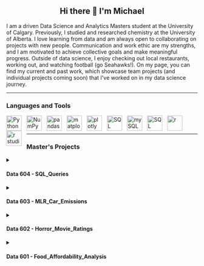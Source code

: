 <h2 align="center">Hi there 👋 I'm Michael</h2>

I am a driven Data Science and Analytics Masters student at the University of Calgary. Previously, I studied and researched chemistry at the University of Alberta. I love learning from data and am always open to collaborating on projects with new people. Communication and work ethic are my strengths, and I am motivated to achieve collective goals and make meaningful progress. Outside of data science, I enjoy checking out local restaurants, working out, and watching football (go Seahawks!). On my page, you can find my current and past work, which showcase team projects (and individual projects coming soon) that I've worked on in my data science journey. 

---

### Languages and Tools 

<img align="left" alt="Python" width="40px" style="padding-right:10px;" src="https://cdn.jsdelivr.net/gh/devicons/devicon@latest/icons/python/python-original.svg" />
<img align="left" alt="NumPy" width="40px" style="padding-right:10px;" src="https://cdn.jsdelivr.net/gh/devicons/devicon@latest/icons/numpy/numpy-original.svg" />
<img align="left" alt="pandas" width="40px" style="padding-right:10px;" src="https://cdn.jsdelivr.net/gh/devicons/devicon@latest/icons/pandas/pandas-original.svg" />
<img align="left" alt="matplotlib" width="40px" style="padding-right:10px;" src="https://cdn.jsdelivr.net/gh/devicons/devicon@latest/icons/matplotlib/matplotlib-original.svg" />
<img align="left" alt="plotly" width="40px" style="padding-right:10px;" src="https://cdn.jsdelivr.net/gh/devicons/devicon@latest/icons/plotly/plotly-original.svg" />
<img align="left" alt="SQL" width="40px" style="padding-right:10px;" src="https://cdn.jsdelivr.net/gh/devicons/devicon@latest/icons/azuresqldatabase/azuresqldatabase-original.svg" />
<img align="left" alt="mySQL" width="40px" style="padding-right:10px;" src="https://cdn.jsdelivr.net/gh/devicons/devicon@latest/icons/mysql/mysql-original.svg" />
<img align="left" alt="SQL Alchemy" width="40px" style="padding-right:10px;" src="https://cdn.jsdelivr.net/gh/devicons/devicon@latest/icons/sqlalchemy/sqlalchemy-original.svg" />
<img align="left" alt="r" width="40px" style="padding-right:10px;" src="https://cdn.jsdelivr.net/gh/devicons/devicon@latest/icons/r/r-original.svg" />
<img align="left" alt="r studio" width="40px" style="padding-right:10px;" src="https://cdn.jsdelivr.net/gh/devicons/devicon@latest/icons/rstudio/rstudio-original.svg" />
<br/>
<br/>

---

### Master's Projects


<details>
<summary><h4>Data 604 - SQL_Queries</h4></summary> 
 <table>
  <tr>
    <td width= "60%">
      The main focus of data 604 was utilizing SQl through mySQL and SQL Alchemy to effectively navigate and explore databases. My team and I looked into Albertan air quality and what factors may be directly related to specific air quality levels seen in Alberta. We leveraged open source datasets from the Government of Alberta on factors including demographics, agriculture, greenhouse gas emissions, and life expectancy to create a database and find insights through SQL queries. We found some interesting relationships between life expectancy and air quality index in the report, seeing that larger Albertan cities have worse air quality on average but higher overall life expectancies than smaller Albertan towns.
    </td>
    <td width= "40%">
      <img alt="Life Expectancy and Air Quality Index Trends" src="https://github.com/user-attachments/assets/3a2fa9c0-d8a9-4845-b40a-0e68c684efb8" width="2000px"/>
    </td>
  </tr>
</table>
</details>

<details>
<summary><h4>Data 603 - MLR_Car_Emissions</h4></summary>
<table>
  <tr>
    <td width= "60%">
      The two core learning objectives in data 603 were multiple linear regression and logistical regression. I learned how to utilize these two regression methods in R studio using R. My team and I conducted a project on car CO2 emissions, looking to model which components in cars determine their level of CO2 output. Within this project, we created a multiple linear regression model that could account for 99.81% of adjusted variance in car CO2 emissions. Unfortunately, the model did not pass assumption tests for equal variance and normality, but it was a good learning experience for understanding the workflow of making a regression model.
    </td>
    <td width= "40%">
      <img alt="Graph of Standard Residuals vs Fitted Values to Check Equal Variance" src="https://github.com/user-attachments/assets/fa23db56-129c-4b30-a349-f1ea6cd6d968"/>
    </td>
  </tr>
</table>
</details>

<details>
<summary><h4>Data 602 - Horror_Movie_Ratings</h4></summary>
<table>
  <tr>
    <td width= "60%">
      In data 602, I reviewed and put to use fundamental statistics in R through R studio. The main concepts covered included probability, hypothesis testing, confidence intervals, bootstrapping, central limit theorem, and linear regression. This was a fun introductory project my team and I worked on where we conducted hypothesis and confidence interval testing on horror movie data. The project was done around the same time as halloween, so we chose to stay on that brand and be festive with our analysis. We found our data from the IMDb database, and were interested in seeing whether longer or shorter horror movies had higher average ratings on the IMDb scale of 1-10. We found that longer horror movies had higher overall ratings than short horror movies at a 95% confidence level, and the ratings on longer movies were between 0.4 - 0.8 higher on average.
    </td> 
    <td width= "40%">
      <img alt="Food Spending Visualization from Tableau" src="https://github.com/user-attachments/assets/6593a11f-0e4a-4e53-bf47-6b091546d895"/>
    </td>
  </tr>
</table>
</details>

<details>
<summary><h4>Data 601 - Food_Affordability_Analysis</h4></summary>
<table>
  <tr>
    <td width= "50%">
      Data 601's focus was data science in python, and I was taught how to take advantage of a variety of different libraries for data wrangling and analysis (NumPy, pandas, matplotlibs, plotly, etc.). My team and I completed a comprhensive analysis of Canadian food affordability for our class project by utilizing data on Canadian food security levels, food prices, and food spending habits. We cleaned and merged multiple datasets using pandas, completed statistical analysis on the data, and leveraged our free student subscription to tableau to create clear and comprehensive visualizations. We found out many interesting facts, including that for households that fall in the lowest income bracket in Canada, over 30% of their average annual earnings are allocated to food spending. All of our findings are put together in a 42 page final report in my repository.
    </td>
    <td width = "50%">
      <img alt="Food Spending Visualization from Tableau" src="https://github.com/user-attachments/assets/905f75b9-b64f-4e6e-9c6f-8dbe77b9951a"/>
    </td>
  </tr>
</table>
</details>
